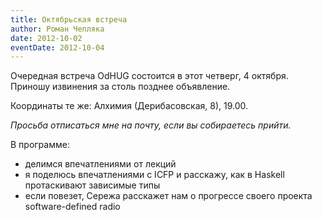 ```yaml
---
title: Октябрьская встреча
author: Роман Чепляка
date: 2012-10-02
eventDate: 2012-10-04
---
```


Очередная встреча OdHUG состоится в этот четверг, 4 октября.
Приношу извинения за столь позднее объявление.

Координаты те же: Алхимия (Дерибасовская, 8), 19.00.

*Просьба отписаться мне на почту, если вы собираетесь прийти.*

В программе:

- делимся впечатлениями от лекций
- я поделюсь впечатлениями с ICFP и расскажу, как в Haskell протаскивают
  зависимые типы
- если повезет, Сережа расскажет нам о прогрессе своего проекта
  software-defined radio
